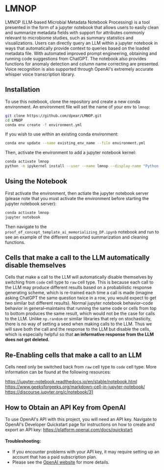 # LMNOP

LMNOP (LLM-based Microbial Metadata Notebook Processing) is a tool presented in the form of a jupyter notebook that allows users to easily clean and summarize metadata fields with support for attributes commonly relevant to microbiome studies, such as summary statistics and visualizations. Users can directly query an LLM within a jupyter notebook in ways that automatically provide context to queries based on the loaded metadata file. With automated improved prompt engineering, obtaining and running code suggestions from ChatGPT. The notebook also provides functions for anomaly detection and column name correcting are presented. Voice recognition is also supported through OpenAI's extremely accurate whisper voice transcription library.


## Installation

To use this notebook, clone the repository and create a new conda environment.
An environment file will set the name of your env to `lmnop`:

```bash
git clone https://github.com/dpear/LMNOP.git
cd LMNOP
conda env create -f environment.yml
```

If you wish to use within an existing conda environment:
```bash
conda env update --name existing_env_name --file environment.yml
```

Then, activate the environment to add a jupyter notebook kernel:
```bash
conda activate lmnop
python -m ipykernel install --user --name lmnop --display-name "Python (lmnop jupyter kernel)"
```

## Using the Notebook

First activate the environment, then actiate the jupyter notebook server (please note that you must activate the environment before starting the jupyter notebook server):
```bash
conda activate lmnop
jupyter notebook
```
Then navigate to the `proof_of_concept_template_ai_memorializing_DP.ipynb` notebook and run to see an example of the different supported summarization and cleaning functions.

## Cells that make a call to the LLM automatically disable themselves
Cells that make a call to the LLM will automatically disable themselves by switching from `code` cell type to `raw` cell type. This is because each call to the LLM may produce different results based on a probabilistic response generating scheme, which is re-trained each time a call is made (imagine asking ChatGPT the same question twice in a row, you would expect to get two similar but different results). Normal jupyter notebook behavior–code behavior in general–maintains that running the same code or cells from top to bottom produces the same result, which would not be the case for calls to the LLM. Unlike `np.random` or similar libraries that rely on stochasticity, there is no way of setting a seed when making calls to the LLM. Thus we will save both the call and the response to the LLM but disable the cells, which is especially helpful so that **an informative response from the LLM does not get deleted.**

## Re-Enabling cells that make a call to an LLM
Cells need only be switched back from `raw` cell type to `code` cell type. More information can be found at the following resources:

https://jupyter-notebook.readthedocs.io/en/stable/notebook.html
https://www.geeksforgeeks.org/markdown-cell-in-jupyter-notebook/
https://discourse.jupyter.org/c/notebook/31


## How to Obtain an API Key from OpenAI

To use OpenAI's API with this project, you will need an API key.
Navigate to OpenAI's Developer Quickstart page for instructions on how to create and export an API key:
https://platform.openai.com/docs/quickstart

#### Troubleshooting:
- If you encounter problems with your API key, it may require setting up an account that has a paid subscription plan. 
- Please see the [OpenAI website](https://platform.openai.com/) for more details.
